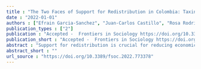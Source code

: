 ```yaml
---
title : "The Two Faces of Support for Redistribution in Colombia: Taxing the Wealthy or Assisting People in Poverty"
date : "2022-01-01"
authors : ["Efrain Garcia-Sanchez", "Juan-Carlos Castillo", "Rosa Rodriguez-Bailon", "Guillermo B. Willis"]
publication_types : ["2"]
publication : "Accepted -  Frontiers in Sociology https://doi.org/10.3389/fsoc.2022.773378"
publication_short : "Accepted -  Frontiers in Sociology https://doi.org/10.3389/fsoc.2022.773378"
abstract : "Support for redistribution is crucial for reducing economic inequality. Despite people&#39;s desire for reducing extreme inequalities, they still have mixed opinions regarding how to do so. The aim of the article is to examine the underlying latent dimensions of support for redistribution and test its correlates to perceptions of and attitudes toward inequality. In two studies with independent samples from Colombia, we found that support for redistribution can be modelled as a latent construct depicting two different dimensions: one focus on taxing the wealthy and changing the income distribution schema, and other focused on assisting people in need and providing opportunities. We also found that the dimension related to taxing the wealthy (vs. assisting people in need) displayed higher internal reliability and correlated consistently with perceptions and attitudes toward attitudes: the higher the support for taxing the wealthy, the higher the perceptions and concerns of inequality, and the lower the inequality-justifying ideologies. This research unveils an underlying dimension of support for redistribution that shed light on what drives people’s redistributive preferences."
abstract_short : ""
url_source : "https://doi.org/10.3389/fsoc.2022.773378"
---
```

